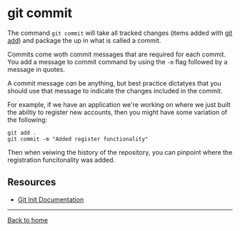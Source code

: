 # git commit

The command `git commit` will take all tracked changes (items added with [git add](./Add.md)) and package the up in what is called a commit.

Commits come woth commit messages that are required for each commit. You add a message to commit command by using the `-m` flag followed by a message in quotes.

A commit message _can_ be anything, but best practice dictatyes that you should use that message to indicate the changes included in the commit. 

For example, if we have an application we're working on where we just built the abiltiy to register new accounts, then you might have some variation of the following:

```
git add . 
git commit -m "Added register functionality"
```

Then when veiwing the history of the repository, you can pinpoint where the registration funcitonality was added. 

## Resources

- [Git Init Documentation](https://git-scm.com/docs/git-commit)

---

[Back to home](../README.md)